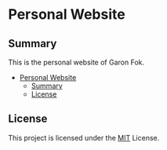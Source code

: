 # Personal Website

## Summary

This is the personal website of Garon Fok.

- [Personal Website](#personal-website)
  - [Summary](#summary)
  - [License](#license)

## License

This project is licensed under the [MIT](LICENSE)
License.

